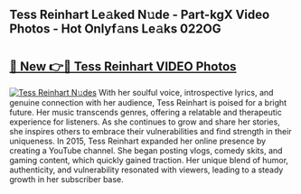 ## Tess Reinhart Le𝚊ked N𝚞de - Part-kgX Video Photos - Hot Onlyf𝚊ns Le𝚊ks 022OG

# <h2><a href="http://ac54499.deff.icu/?id=Tess+Reinhart">🔗 New 👉🔴 Tess Reinhart VIDEO Photos</a></h2>

[![Tess Reinhart N𝚞des](https://i.imgur.com/rIISA9y.gif)](http://ac54499.deff.icu/?id=Tess+Reinhart)
With her soulful voice, introspective lyrics, and genuine connection with her audience, Tess Reinhart is poised for a bright future. Her music transcends genres, offering a relatable and therapeutic experience for listeners. As she continues to grow and share her stories, she inspires others to embrace their vulnerabilities and find strength in their uniqueness. In 2015, Tess Reinhart expanded her online presence by creating a YouTube channel. She began posting vlogs, comedy skits, and gaming content, which quickly gained traction. Her unique blend of humor, authenticity, and vulnerability resonated with viewers, leading to a steady growth in her subscriber base.
